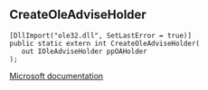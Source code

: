 ## CreateOleAdviseHolder

```
[DllImport("ole32.dll", SetLastError = true)]
public static extern int CreateOleAdviseHolder(
   out IOleAdviseHolder ppOAHolder
);
```

[Microsoft documentation](TODO)
